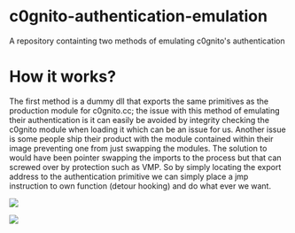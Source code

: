 # c0gnito-authentication-emulation
A repository containting two methods of emulating c0gnito's authentication

# How it works?
The first method is a dummy dll that exports the same primitives as the production module for c0gnito.cc; the issue with this method of emulating their authentication is
it can easily be avoided by integrity checking the c0gnito module when loading it which can be an issue for us. Another issue is some people ship their product with the module 
contained within their image preventing one from just swapping the modules. The solution to would have been pointer swapping the imports to the process but that can screwed over by
protection such as VMP. So by simply locating the export address to the authentication primitive we can simply place a jmp instruction to own function (detour hooking) and do what 
ever we want.

![](https://github.com/S3ctor/PE-appropriator/blob/main/PE-appropriator/Assets/Usage.PNG)

![](https://github.com/S3ctor/PE-appropriator/blob/main/PE-appropriator/Assets/Usage.PNG)
